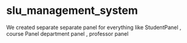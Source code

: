 # slu_management_system

We created separate separate panel for everything like StudentPanel , course Panel department panel , professor panel 
